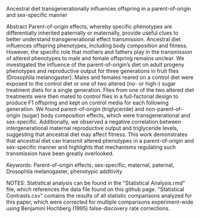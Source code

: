 Ancestral diet transgenerationally influences offspring in a parent-of-origin and sex-specific manner

Abstract
Parent-of-origin effects, whereby specific phenotypes are differentially inherited paternally or maternally, provide useful clues to better understand transgenerational effect transmission. Ancestral diet influences offspring phenotypes, including body composition and fitness. However, the specific role that mothers and fathers play in the transmission of altered phenotypes to male and female offspring remains unclear. We investigated the influence of the parent-of-origin’s diet on adult progeny phenotypes and reproductive output for three generations in fruit flies (Drosophila melanogaster).  Males and females reared on a control diet were exposed to the control diet or one of two altered (no- or high-) sugar treatment diets for a single generation. Flies from one of the two altered diet treatments were then mated to control flies in a full-factorial design to produce F1 offspring and kept on control media for each following generation. We found parent-of-origin (triglyceride) and non-parent-of-origin (sugar) body composition effects, which were transgenerational and sex-specific. Additionally, we observed a negative correlation between intergenerational maternal reproductive output and triglyceride levels, suggesting that ancestral diet may affect fitness. This work demonstrates that ancestral diet can transmit altered phenotypes in a parent-of-origin and sex-specific manner and highlights that mechanisms regulating such transmission have been greatly overlooked.

Keywords: Parent-of-origin effects, sex-specific, maternal, paternal, Drosophila melanogaster, phenotypic additivity


NOTES:
Statistical analysis can be found in the "Statistical Analysis.rmd" file, which references the data file found on this github page. "Statistical Contrasts.csv" contains the results of all statistic comparisons analyzed for this paper, which were corrected for multiple comparisons experiment-wide using Benjamini Hochberg (1995) false-discovery rate corrections. 
